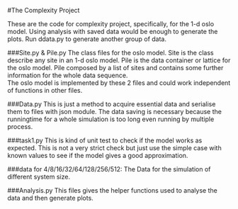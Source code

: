 #The Complexity Project

These are the code for complexity project, specifically, for the 1-d oslo model. Using analysis with saved data would be enough to generate the plots. Run ddata.py to generate another group of data.

###Site.py & Pile.py
The class files for the oslo model. Site is the class describe any site in an 1-d oslo model. Pile is the data container or lattice for the oslo model. Pile composed by a list of sites and contains some further information for the whole data sequence.   
The oslo model is implemented by these 2 files and could work independent of functions in other files.

###Data.py
This is just a method to acquire essential data and serialise them to files with json module. The data saving is necessary because the runningtime for a whole simulation is too long even running by multiple process.   

###task1.py
This is kind of unit test to check if the model works as expected. This is not a very strict check but just use the simple case with known values to see if the model gives a good approximation. 

###data for 4/8/16/32/64/128/256/512:
The Data for the simulation of different system size.

###Analysis.py
This files gives the helper functions used to analyse the data and then generate plots.